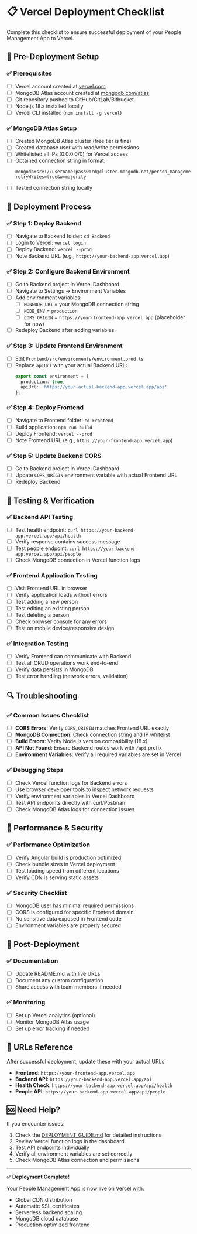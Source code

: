 # 📋 Vercel Deployment Checklist

Complete this checklist to ensure successful deployment of your People Management App to Vercel.

## 🔧 Pre-Deployment Setup

### ✅ Prerequisites
- [ ] Vercel account created at [vercel.com](https://vercel.com)
- [ ] MongoDB Atlas account created at [mongodb.com/atlas](https://mongodb.com/atlas)
- [ ] Git repository pushed to GitHub/GitLab/Bitbucket
- [ ] Node.js 18.x installed locally
- [ ] Vercel CLI installed (`npm install -g vercel`)

### ✅ MongoDB Atlas Setup
- [ ] Created MongoDB Atlas cluster (free tier is fine)
- [ ] Created database user with read/write permissions
- [ ] Whitelisted all IPs (0.0.0.0/0) for Vercel access
- [ ] Obtained connection string in format:
  ```
  mongodb+srv://username:password@cluster.mongodb.net/person_management?retryWrites=true&w=majority
  ```
- [ ] Tested connection string locally

## 🚀 Deployment Process

### ✅ Step 1: Deploy Backend
- [ ] Navigate to Backend folder: `cd Backend`
- [ ] Login to Vercel: `vercel login`
- [ ] Deploy Backend: `vercel --prod`
- [ ] Note Backend URL (e.g., `https://your-backend-app.vercel.app`)

### ✅ Step 2: Configure Backend Environment
- [ ] Go to Backend project in Vercel Dashboard
- [ ] Navigate to Settings → Environment Variables
- [ ] Add environment variables:
  - [ ] `MONGODB_URI` = your MongoDB connection string
  - [ ] `NODE_ENV` = `production`
  - [ ] `CORS_ORIGIN` = `https://your-frontend-app.vercel.app` (placeholder for now)
- [ ] Redeploy Backend after adding variables

### ✅ Step 3: Update Frontend Environment
- [ ] Edit `Frontend/src/environments/environment.prod.ts`
- [ ] Replace `apiUrl` with your actual Backend URL:
  ```typescript
  export const environment = {
    production: true,
    apiUrl: 'https://your-actual-backend-app.vercel.app/api'
  };
  ```

### ✅ Step 4: Deploy Frontend
- [ ] Navigate to Frontend folder: `cd Frontend`
- [ ] Build application: `npm run build`
- [ ] Deploy Frontend: `vercel --prod`
- [ ] Note Frontend URL (e.g., `https://your-frontend-app.vercel.app`)

### ✅ Step 5: Update Backend CORS
- [ ] Go to Backend project in Vercel Dashboard
- [ ] Update `CORS_ORIGIN` environment variable with actual Frontend URL
- [ ] Redeploy Backend

## 🧪 Testing & Verification

### ✅ Backend API Testing
- [ ] Test health endpoint: `curl https://your-backend-app.vercel.app/api/health`
- [ ] Verify response contains success message
- [ ] Test people endpoint: `curl https://your-backend-app.vercel.app/api/people`
- [ ] Check MongoDB connection in Vercel function logs

### ✅ Frontend Application Testing
- [ ] Visit Frontend URL in browser
- [ ] Verify application loads without errors
- [ ] Test adding a new person
- [ ] Test editing an existing person
- [ ] Test deleting a person
- [ ] Check browser console for any errors
- [ ] Test on mobile device/responsive design

### ✅ Integration Testing
- [ ] Verify Frontend can communicate with Backend
- [ ] Test all CRUD operations work end-to-end
- [ ] Verify data persists in MongoDB
- [ ] Test error handling (network errors, validation)

## 🔍 Troubleshooting

### ✅ Common Issues Checklist
- [ ] **CORS Errors**: Verify `CORS_ORIGIN` matches Frontend URL exactly
- [ ] **MongoDB Connection**: Check connection string and IP whitelist
- [ ] **Build Errors**: Verify Node.js version compatibility (18.x)
- [ ] **API Not Found**: Ensure Backend routes work with `/api` prefix
- [ ] **Environment Variables**: Verify all required variables are set in Vercel

### ✅ Debugging Steps
- [ ] Check Vercel function logs for Backend errors
- [ ] Use browser developer tools to inspect network requests
- [ ] Verify environment variables in Vercel Dashboard
- [ ] Test API endpoints directly with curl/Postman
- [ ] Check MongoDB Atlas logs for connection issues

## 🎯 Performance & Security

### ✅ Performance Optimization
- [ ] Verify Angular build is production optimized
- [ ] Check bundle sizes in Vercel deployment
- [ ] Test loading speed from different locations
- [ ] Verify CDN is serving static assets

### ✅ Security Checklist
- [ ] MongoDB user has minimal required permissions
- [ ] CORS is configured for specific Frontend domain
- [ ] No sensitive data exposed in Frontend code
- [ ] Environment variables are properly secured

## 🎉 Post-Deployment

### ✅ Documentation
- [ ] Update README.md with live URLs
- [ ] Document any custom configuration
- [ ] Share access with team members if needed

### ✅ Monitoring
- [ ] Set up Vercel analytics (optional)
- [ ] Monitor MongoDB Atlas usage
- [ ] Set up error tracking if needed

## 📱 URLs Reference

After successful deployment, update these with your actual URLs:

- **Frontend**: `https://your-frontend-app.vercel.app`
- **Backend API**: `https://your-backend-app.vercel.app/api`
- **Health Check**: `https://your-backend-app.vercel.app/api/health`
- **People API**: `https://your-backend-app.vercel.app/api/people`

## 🆘 Need Help?

If you encounter issues:

1. Check the [DEPLOYMENT_GUIDE.md](./DEPLOYMENT_GUIDE.md) for detailed instructions
2. Review Vercel function logs in the dashboard
3. Test API endpoints individually
4. Verify all environment variables are set correctly
5. Check MongoDB Atlas connection and permissions

---

**✅ Deployment Complete!** 

Your People Management App is now live on Vercel with:
- Global CDN distribution
- Automatic SSL certificates
- Serverless backend scaling
- MongoDB cloud database
- Production-optimized frontend
